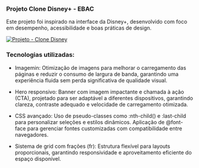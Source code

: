 ﻿### Projeto Clone Disney+ - EBAC
Este projeto foi inspirado na interface da Disney+, desenvolvido com foco em desempenho, acessibilidade e boas práticas de design.

[![Projeto - Clone Disney](https://img.shields.io/badge/Acesso-Project03--Disney+-blue?style=for-the-badge)](https://projeto03-disney.vercel.app/)

### Tecnologias utilizadas:

* Imagemin: Otimização de imagens para melhorar o carregamento das páginas e reduzir o consumo de largura de banda, garantindo uma experiência fluida sem perda significativa de qualidade visual.
  
* Hero responsivo: Banner com imagem impactante e chamada à ação (CTA), projetado para ser adaptável a diferentes dispositivos, garantindo clareza, contraste adequado e velocidade de carregamento otimizada.
  
* CSS avançado:
    Uso de pseudo-classes como :nth-child() e :last-child para personalizar seleções e estilos dinâmicos.
    Aplicação de @font-face para gerenciar fontes customizadas com compatibilidade entre navegadores.
  
* Sistema de grid com frações (fr): Estrutura flexível para layouts proporcionais, garantindo responsividade e aproveitamento eficiente do espaço disponível.